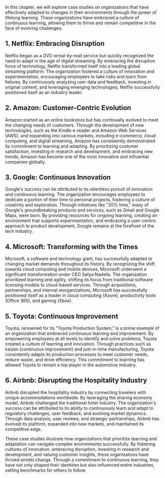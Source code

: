 
In this chapter, we will explore case studies on organizations that have effectively adapted to changes in their environments through the power of lifelong learning. These organizations have embraced a culture of continuous learning, allowing them to thrive and remain competitive in the face of evolving challenges.

**1. Netflix: Embracing Disruption**
------------------------------------

Netflix began as a DVD rental-by-mail service but quickly recognized the need to adapt in the age of digital streaming. By embracing the disruptive force of technology, Netflix transformed itself into a leading global streaming platform. The organization fostered a culture of innovation and experimentation, encouraging employees to take risks and learn from failures. By continuously analyzing user data and feedback, investing in original content, and leveraging emerging technologies, Netflix successfully positioned itself as an industry leader.

**2. Amazon: Customer-Centric Evolution**
-----------------------------------------

Amazon started as an online bookstore but has continually evolved to meet the changing needs of customers. Through the development of new technologies, such as the Kindle e-reader and Amazon Web Services (AWS), and expanding into various markets, including e-commerce, cloud computing, and digital streaming, Amazon has consistently demonstrated its commitment to learning and adapting. By prioritizing customer satisfaction, investing in research and development, and embracing new trends, Amazon has become one of the most innovative and influential companies globally.

**3. Google: Continuous Innovation**
------------------------------------

Google's success can be attributed to its relentless pursuit of innovation and continuous learning. The organization encourages employees to dedicate a portion of their time to personal projects, fostering a culture of creativity and exploration. Through initiatives like "20% time," many of Google's groundbreaking products and services, such as Gmail and Google Maps, were born. By providing resources for ongoing learning, creating an environment that supports experimentation, and embracing a user-centric approach to product development, Google remains at the forefront of the tech industry.

**4. Microsoft: Transforming with the Times**
---------------------------------------------

Microsoft, a software and technology giant, has successfully adapted to changing market demands throughout its history. By recognizing the shift towards cloud computing and mobile devices, Microsoft underwent a significant transformation under CEO Satya Nadella. The organization prioritized learning and agility, shifting its focus from traditional software licensing models to cloud-based services. Through acquisitions, partnerships, and internal reorganizations, Microsoft has successfully positioned itself as a leader in cloud computing (Azure), productivity tools (Office 365), and gaming (Xbox).

**5. Toyota: Continuous Improvement**
-------------------------------------

Toyota, renowned for its "Toyota Production System," is a prime example of an organization that embraced continuous learning and improvement. By empowering employees at all levels to identify and solve problems, Toyota created a culture of learning and innovation. Through practices such as kaizen (continuous improvement) and just-in-time manufacturing, Toyota consistently adapts its production processes to meet customer needs, reduce waste, and drive efficiency. This commitment to learning has allowed Toyota to remain a top player in the automotive industry.

**6. Airbnb: Disrupting the Hospitality Industry**
--------------------------------------------------

Airbnb disrupted the hospitality industry by connecting travelers with unique accommodations worldwide. By leveraging the sharing economy model, Airbnb challenged the traditional hotel industry. The organization's success can be attributed to its ability to continuously learn and adapt to regulatory challenges, user feedback, and evolving market dynamics. Through data analysis, user reviews, and strategic partnerships, Airbnb has evolved its platform, expanded into new markets, and maintained its competitive edge.

These case studies illustrate how organizations that prioritize learning and adaptation can navigate complex environments successfully. By fostering cultures of innovation, embracing disruption, investing in research and development, and valuing customer insights, these organizations have thrived amidst change. Through a commitment to continuous learning, they have not only shaped their identities but also influenced entire industries, setting benchmarks for others to follow.
